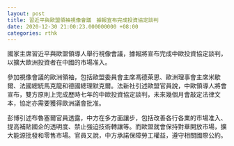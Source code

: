```yaml
---
layout: post
title: 習近平與歐盟領袖視像會議　據報宣布完成投資協定談判
date: 2020-12-30 21:00:23.000000000 +08:00
categories: rthk
---
```


國家主席習近平與歐盟領導人舉行視像會議，據報將宣布完成中歐投資協定談判，以擴大歐洲投資者在中國的市場准入。

參加視像會議的歐洲領袖，包括歐盟委員會主席馮德萊恩、歐洲理事會主席米歇爾、法國總統馬克龍和德國總理默克爾。法新社引述歐盟官員說，中歐領導人將會宣布，雙方原則上完成歷時七年的中歐投資協定談判，未來幾個月會敲定法律文本，協定亦需要獲得歐洲議會批准。

彭博引述布魯塞爾官員透露，中方在多方面讓步，包括改善各行各業的市場准入、提高補貼國企的透明度、禁止強迫技術轉讓等。而歐盟就會保持對華開放市場，擴大能源批發和零售市場。官員又說，中方承諾保障勞工權益，遵守相關國際公約。
